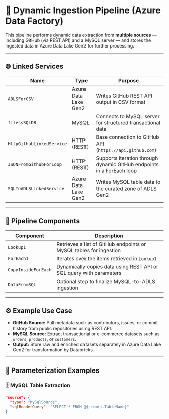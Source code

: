 # 🔄 Dynamic Ingestion Pipeline (Azure Data Factory)

This pipeline performs dynamic data extraction from **multiple sources** — including GitHub (via REST API) and a MySQL server — and stores the ingested data in Azure Data Lake Gen2 for further processing.

---

## 🌐 Linked Services

| Name                        | Type                  | Purpose |
|-----------------------------|-----------------------|---------|
| `ADLSForCSV`               | Azure Data Lake Gen2  | Writes GitHub REST API output in CSV format |
| `filessSQLDB`              | MySQL                 | Connects to MySQL server for structured transactional data |
| `HttpGithubLinkedService`  | HTTP (REST)           | Base connection to GitHub API (`https://api.github.com`) |
| `JSONFromGithubForLoop`    | HTTP (REST)           | Supports iteration through dynamic GitHub endpoints in a ForEach loop |
| `SQLToADLSLinkedService`   | Azure Data Lake Gen2  | Writes MySQL table data to the curated zone of ADLS Gen2 |

---

## 🔧 Pipeline Components

| Component           | Description |
|---------------------|-------------|
| `Lookup1`           | Retrieves a list of GitHub endpoints or MySQL tables for ingestion |
| `ForEach1`          | Iterates over the items retrieved in `Lookup1` |
| `CopyInsideForEach` | Dynamically copies data using REST API or SQL query with parameters |
| `DataFromSQL`       | Optional step to finalize MySQL-to-ADLS ingestion |

---

## ⚙️ Example Use Case

- **GitHub Source:** Pull metadata such as contributors, issues, or commit history from public repositories using REST API.
- **MySQL Source:** Extract transactional or e-commerce datasets such as `orders`, `products`, or `customers`.
- **Output:** Store raw and enriched datasets separately in Azure Data Lake Gen2 for transformation by Databricks.

---

## 🧪 Parameterization Examples

### 🗄️ MySQL Table Extraction
```json
"source": {
  "type": "MySqlSource",
  "sqlReaderQuery": "SELECT * FROM @{item().TableName}"
}
